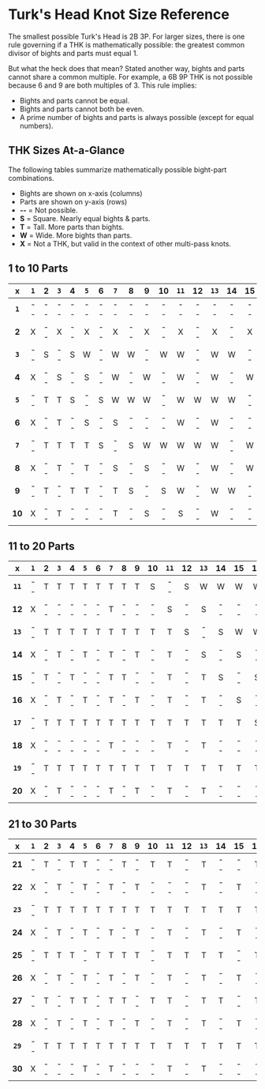# Turk's Head Knot Size Reference

The smallest possible Turk's Head is 2B 3P. For larger sizes, there is one rule governing if a THK is mathematically possible: the greatest common divisor of bights and parts must equal 1. 

But what the heck does that mean? Stated another way, bights and parts cannot share a common multiple. For example, a 6B 9P THK is not possible because 6 and 9 are both multiples of 3. This rule implies: 

* Bights and parts cannot be equal.
* Bights and parts cannot both be even. 
* A prime number of bights and parts is always possible (except for equal numbers). 

## THK Sizes At-a-Glance

The following tables summarize mathematically possible bight-part combinations. 

* Bights are shown on x-axis (columns)
* Parts	are shown on y-axis (rows)
* **--** = Not possible. 
* **S** = Square. Nearly equal bights & parts.
* **T** = Tall. More parts than bights. 
* **W** =	Wide. More bights than parts.
* **X** = Not a THK, but valid in the context of other multi-pass knots. 

## 1 to 10 Parts

| **x** | **`1`** | **2** | **`3`** | **4** | **`5`** | **6** | **`7`** | **8** | **9** | **10** | **`11`** | **12** | **`13`** | **14** | **15** | **16** | **`17`** | **18** | **`19`** | **20** |
|:---:|:---:|:---:|:---:|:---:|:---:|:---:|:---:|:---:|:---:|:---:|:---:|:---:|:---:|:---:|:---:|:---:|:---:|:---:|:---:|:---:|
| **`1`** | -- | -- | -- | -- | -- | -- | -- | -- | -- | -- | -- | -- | -- | -- | -- | -- | -- | -- | -- | -- |
| **2** | X | -- | X | -- | X | -- | X | -- | X | -- | X | -- | X | -- | X | -- | X | -- | X | -- |
| **`3`** | -- | S | -- | S | W | -- | W | W | -- | W | W | -- | W | W | -- | W | W | -- | W | W |
| **4** | X | -- | S | -- | S | -- | W | -- | W | -- | W | -- | W | -- | W | -- | W | -- | W | -- |
| **`5`** | -- | T | T | S | -- | S | W | W | W | -- | W | W | W | W | -- | W | W | W | W | -- |
| **6** | X | -- | T | -- | S | -- | S | -- | -- | -- | W | -- | W | -- | -- | -- | W | -- | W | -- |
| **`7`** | -- | T | T | T | T | S | -- | S | W | W | W | W | W | -- | W | W | W | W | W | W |
| **8** | X | -- | T | -- | T | -- | S | -- | S | -- | W | -- | W | -- | W | -- | W | -- | W | -- |
| **9** | -- | T | -- | T | T | -- | T | S | -- | S | W | -- | W | W | -- | W | W | -- | W | W |
| **10** | X | -- | T | -- | -- | -- | T | -- | S | -- | S | -- | W | -- | -- | -- | W | -- | W | -- |

## 11 to 20 Parts

| **x** | **`1`** | **2** | **`3`** | **4** | **`5`** | **6** | **`7`** | **8** | **9** | **10** | **`11`** | **12** | **`13`** | **14** | **15** | **16** | **`17`** | **18** | **`19`** | **20** |
|:---:|:---:|:---:|:---:|:---:|:---:|:---:|:---:|:---:|:---:|:---:|:---:|:---:|:---:|:---:|:---:|:---:|:---:|:---:|:---:|:---:|
| **`11`** | -- | T | T | T | T | T | T | T | T | S | -- | S | W | W | W | W | W | W | W | W |
| **12** | X | -- | -- | -- | -- | -- | T | -- | -- | -- | S | -- | S | -- | -- | -- | W | -- | W | -- |
| **`13`** | -- | T | T | T | T | T | T | T | T | T | T | S | -- | S | W | W | W | W | W | W |
| **14** | X | -- | T | -- | T | -- | T | -- | T | -- | T | -- | S | -- | S | -- | W | -- | W | -- |
| **15** | -- | T | -- | T | -- | -- | T | T | -- | -- | T | -- | T | S | -- | S | W | -- | W | -- |
| **16** | X | -- | T | -- | T | -- | T | -- | T | -- | T | -- | T | -- | S | -- | S | -- | W | -- |
| **`17`** | -- | T | T | T | T | T | T | T | T | T | T | T | T | T | T | S | -- | S | W | W |
| **18** | X | -- | -- | -- | -- | -- | T | -- | -- | -- | T | -- | T | -- | -- | -- | S | -- | S | -- |
| **`19`** | -- | T | T | T | T | T | T | T | T | T | T | T | T | T | T | T | T | S | -- | S |
| **20** | X | -- | T | -- | -- | -- | T | -- | T | -- | T | -- | T | -- | -- | -- | T | -- | S | -- |

## 21 to 30 Parts

| **x** | **`1`** | **2** | **`3`** | **4** | **`5`** | **6** | **`7`** | **8** | **9** | **10** | **`11`** | **12** | **`13`** | **14** | **15** | **16** | **`17`** | **18** | **`19`** | **20** |
|:---:|:---:|:---:|:---:|:---:|:---:|:---:|:---:|:---:|:---:|:---:|:---:|:---:|:---:|:---:|:---:|:---:|:---:|:---:|:---:|:---:|
| **21** | -- | T | -- | T | T | -- | -- | T | -- | T | T | -- | T | -- | -- | T | T | -- | T | S |
| **22** | X | -- | T | -- | T | -- | T | -- | T | -- | -- | -- | T | -- | T | -- | T | -- | T | -- |
| **`23`** | -- | T | T | T | T | T | T | T | T | T | T | T | T | T | T | T | T | T | T | T |
| **24** | X | -- | T | -- | T | -- | T | -- | T | -- | T | -- | T | -- | T | -- | T | -- | T | -- |
| **25** | -- | T | T | T | -- | T | T | T | T | -- | T | T | T | T | -- | T | T | T | T | -- |
| **26** | X | -- | T | -- | T | -- | T | -- | T | -- | T | -- | T | -- | T | -- | T | -- | T | -- |
| **27** | -- | T | -- | T | T | -- | T | T | -- | T | T | -- | T | T | -- | T | T | -- | T | T |
| **28** | X | -- | T | -- | T | -- | T | -- | T | -- | T | -- | T | -- | T | -- | T | -- | T | -- |
| **`29`** | -- | T | T | T | T | T | T | T | T | T | T | T | T | T | T | T | T | T | T | T |
| **30** | X | -- | -- | -- | T | -- | T | -- | -- | -- | T | -- | T | -- | -- | -- | T | -- | T | -- |

